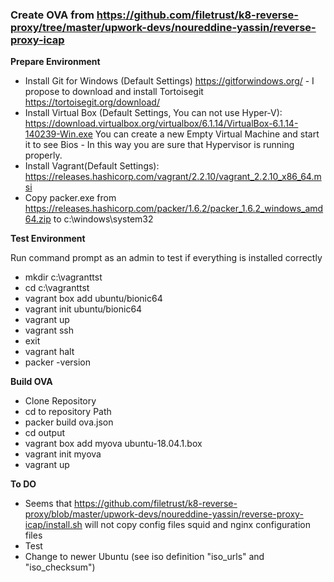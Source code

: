 ### Create OVA from https://github.com/filetrust/k8-reverse-proxy/tree/master/upwork-devs/noureddine-yassin/reverse-proxy-icap

**Prepare Environment**

- Install Git for Windows (Default Settings) https://gitforwindows.org/ - I propose to download and install Tortoisegit https://tortoisegit.org/download/
- Install Virtual Box (Default Settings, You can not use Hyper-V): https://download.virtualbox.org/virtualbox/6.1.14/VirtualBox-6.1.14-140239-Win.exe
  You can create a new Empty Virtual Machine and start it to see Bios - In this way you are sure that Hypervisor is running properly.
- Install Vagrant(Default Settings): https://releases.hashicorp.com/vagrant/2.2.10/vagrant_2.2.10_x86_64.msi
- Copy packer.exe from https://releases.hashicorp.com/packer/1.6.2/packer_1.6.2_windows_amd64.zip to c:\windows\system32

**Test Environment**

Run command prompt as an admin to test if everything is installed correctly
- mkdir c:\vagranttst
- cd c:\vagranttst
- vagrant box add ubuntu/bionic64
- vagrant init ubuntu/bionic64
- vagrant up
- vagrant ssh
- exit
- vagrant halt
- packer -version

**Build OVA**

- Clone Repository
- cd to repository Path
- packer build ova.json
- cd output
- vagrant box add myova ubuntu-18.04.1.box
- vagrant init myova
- vagrant up


**To DO**

- Seems that https://github.com/filetrust/k8-reverse-proxy/blob/master/upwork-devs/noureddine-yassin/reverse-proxy-icap/install.sh will not copy config files squid and nginx configuration files
- Test
- Change to newer Ubuntu (see iso definition "iso_urls" and "iso_checksum")
